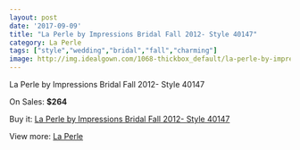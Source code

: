 ```yaml
---
layout: post
date: '2017-09-09'
title: "La Perle by Impressions Bridal Fall 2012- Style 40147"
category: La Perle
tags: ["style","wedding","bridal","fall","charming"]
image: http://img.idealgown.com/1068-thickbox_default/la-perle-by-impressions-bridal-fall-2012-style-40147.jpg
---
```

La Perle by Impressions Bridal Fall 2012- Style 40147

On Sales: **$264**
<a href="https://www.idealgown.com/en/la-perle/482-la-perle-by-impressions-bridal-fall-2012-style-40147.html"><amp-img layout="responsive" width="600" height="600" src="//img.idealgown.com/1068-thickbox_default/la-perle-by-impressions-bridal-fall-2012-style-40147.jpg" alt="La Perle by Impressions Bridal Fall 2012- Style 40147 0" /></a>
<a href="https://www.idealgown.com/en/la-perle/482-la-perle-by-impressions-bridal-fall-2012-style-40147.html"><amp-img layout="responsive" width="600" height="600" src="//img.idealgown.com/1070-thickbox_default/la-perle-by-impressions-bridal-fall-2012-style-40147.jpg" alt="La Perle by Impressions Bridal Fall 2012- Style 40147 1" /></a>
<a href="https://www.idealgown.com/en/la-perle/482-la-perle-by-impressions-bridal-fall-2012-style-40147.html"><amp-img layout="responsive" width="600" height="600" src="//img.idealgown.com/1069-thickbox_default/la-perle-by-impressions-bridal-fall-2012-style-40147.jpg" alt="La Perle by Impressions Bridal Fall 2012- Style 40147 2" /></a>

Buy it: [La Perle by Impressions Bridal Fall 2012- Style 40147](https://www.idealgown.com/en/la-perle/482-la-perle-by-impressions-bridal-fall-2012-style-40147.html "La Perle by Impressions Bridal Fall 2012- Style 40147")

View more: [La Perle](https://www.idealgown.com/en/8-la-perle "La Perle")